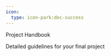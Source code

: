 ```yaml
---
icon:
  type: icon-park:doc-success
---
```


Project Handbook

Detailed guidelines for your final project
